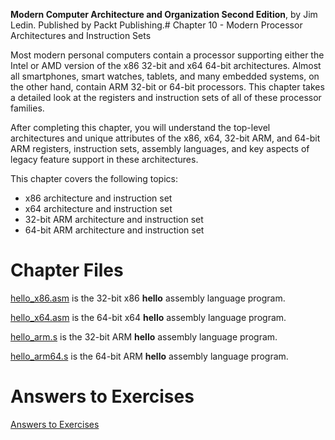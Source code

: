 __Modern Computer Architecture and Organization Second Edition__, by Jim Ledin. Published by Packt Publishing.# Chapter 10 - Modern Processor Architectures and Instruction Sets

Most modern personal computers contain a processor supporting either the Intel or AMD
version of the x86 32-bit and x64 64-bit architectures. Almost all smartphones, smart
watches, tablets, and many embedded systems, on the other hand, contain ARM 32-bit
or 64-bit processors. This chapter takes a detailed look at the registers and instruction
sets of all of these processor families.

After completing this chapter, you will understand the top-level architectures and unique
attributes of the x86, x64, 32-bit ARM, and 64-bit ARM registers, instruction sets,
assembly languages, and key aspects of legacy feature support in these architectures.

This chapter covers the following topics:
* x86 architecture and instruction set
* x64 architecture and instruction set
* 32-bit ARM architecture and instruction set
* 64-bit ARM architecture and instruction set

# Chapter Files

[hello_x86.asm](src/hello_x86.asm) is the 32-bit x86 **hello** assembly language program.

[hello_x64.asm](src/hello_x64.asm) is the 64-bit x64 **hello** assembly language program.

[hello_arm.s](src/hello_arm.s) is the 32-bit ARM **hello** assembly language program.

[hello_arm64.s](src/hello_arm64.s) is the 64-bit ARM **hello** assembly language program.

# Answers to Exercises
[Answers to Exercises](Answers%20to%20Exercises/README.md)